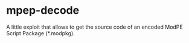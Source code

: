 mpep-decode
===========
A little exploit that allows to get the source code of an encoded ModPE Script Package (*.modpkg).
